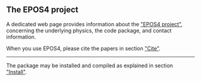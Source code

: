 ## The EPOS4 project

A dedicated web page provides information about the 
["EPOS4 project"](https://klaus.pages.in2p3.fr/epos4/), 
concerning the underlying physics, the code package, 
and contact information. 

When you use EPOS4, please cite the papers in section
["Cite"](https://klaus.pages.in2p3.fr/epos4/code/cite).

----

The package may be installed and compiled as explained in section 
["Install"](https://klaus.pages.in2p3.fr/epos4/code/install).

